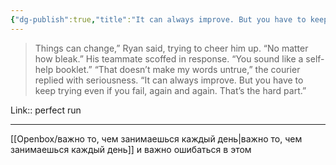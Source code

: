 ```yaml
---
{"dg-publish":true,"title":"It can always improve. But you have to keep trying even if you fail","tags":["quotes"],"date":"2023-11-07T21:36:06+04:00","modified_at":"2024-05-07T12:23:04+03:00","aliases":"It can always improve. But you have to keep trying even if you fail","dg-path":"/quotes/202311072136.md","permalink":"/quotes/202311072136/","dgPassFrontmatter":true}
---
```



> Things can change,” Ryan said, trying to cheer him up. “No matter how bleak.” His teammate scoffed in response. “You sound like a self-help booklet.” “That doesn’t make my words untrue,” the courier replied with seriousness. “It can always improve. But you have to keep trying even if you fail, again and again. That’s the hard part.”

Link:: perfect run

---

[[Openbox/важно то, чем занимаешься каждый день|важно то, чем занимаешься каждый день]] и важно ошибаться в этом
